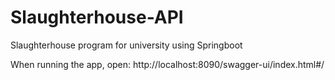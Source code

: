 # Slaughterhouse-API
Slaughterhouse program for university using Springboot

When running the app, open: http://localhost:8090/swagger-ui/index.html#/
